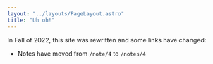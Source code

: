 ```yaml
---
layout: "../layouts/PageLayout.astro"
title: "Uh oh!"
---
```


In Fall of 2022, this site was rewritten and some links have changed:

- Notes have moved from `/note/4` to `/notes/4`
